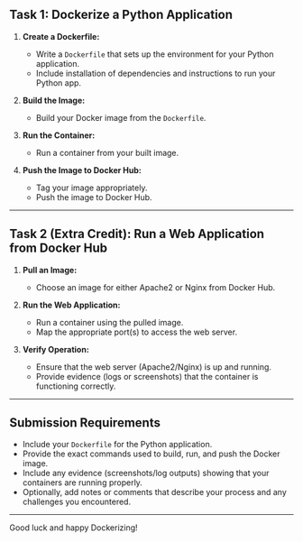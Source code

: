 ## Task 1: Dockerize a Python Application

1. **Create a Dockerfile:**  
   - Write a `Dockerfile` that sets up the environment for your Python application.
   - Include installation of dependencies and instructions to run your Python app.

2. **Build the Image:**  
   - Build your Docker image from the `Dockerfile`.
     
3. **Run the Container:**  
   - Run a container from your built image.

4. **Push the Image to Docker Hub:**  
   - Tag your image appropriately.
   - Push the image to Docker Hub.
     
---

## Task 2 (Extra Credit): Run a Web Application from Docker Hub

1. **Pull an Image:**  
   - Choose an image for either Apache2 or Nginx from Docker Hub.

2. **Run the Web Application:**  
   - Run a container using the pulled image.
   - Map the appropriate port(s) to access the web server.

3. **Verify Operation:**  
   - Ensure that the web server (Apache2/Nginx) is up and running.
   - Provide evidence (logs or screenshots) that the container is functioning correctly.

---

## Submission Requirements

- Include your `Dockerfile` for the Python application.
- Provide the exact commands used to build, run, and push the Docker image.
- Include any evidence (screenshots/log outputs) showing that your containers are running properly.
- Optionally, add notes or comments that describe your process and any challenges you encountered.

---

Good luck and happy Dockerizing!
